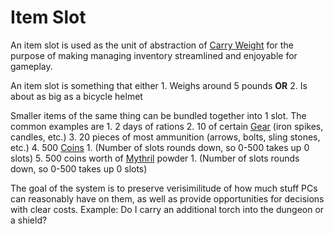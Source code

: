 # Item Slot

An item slot is used as the unit of abstraction of [Carry Weight](Carry%20Capacity.md) for the purpose of making managing inventory streamlined and enjoyable for gameplay. 

An item slot is something that either 
	1. Weighs around 5 pounds **OR** 
	2. Is about as big as a bicycle helmet 

Smaller items of the same thing can be bundled together into 1 slot. The common examples are
	1. 2 days of rations
	2. 10 of certain [Gear](../../Items/Equipment/Standard%20Gear.md) (iron spikes, candles, etc.)
	3. 20 pieces of most ammunition (arrows, bolts, sling stones, etc.)
	4. 500 [Coins](../../Referee%20Specific/Economy/Coins.md) 
		1. (Number of slots rounds down, so 0-500 takes up 0 slots)
	5. 500 coins worth of [Mythril](../../Magic/Mythril.md) powder 
		1. (Number of slots rounds down, so 0-500 takes up 0 slots)

The goal of the system is to preserve verisimilitude of how much stuff PCs can reasonably have on them, as well as provide opportunities for decisions with clear costs. Example: Do I carry an additional torch into the dungeon or a shield?